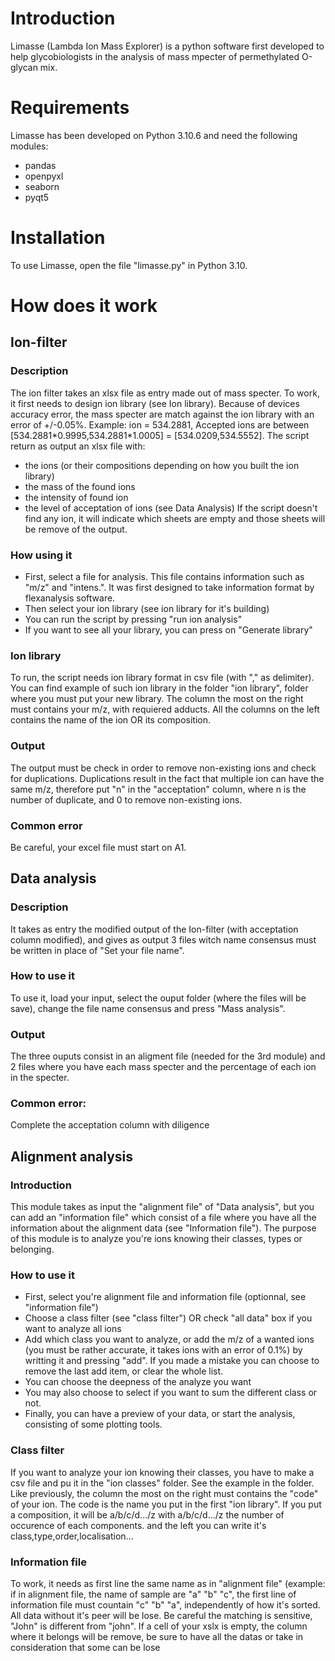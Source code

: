 # Introduction

Limasse (Lambda Ion Mass Explorer) is a python software first developed to help glycobiologists in the analysis of mass mpecter of permethylated O-glycan mix.

# Requirements

Limasse has been developed on Python 3.10.6 and need the following modules:
- pandas
- openpyxl
- seaborn
- pyqt5

# Installation

To use Limasse, open the file "limasse.py" in Python 3.10.

# How does it work
## Ion-filter
### Description
The ion filter takes an xlsx file as entry made out of mass specter. To work, it first needs to design ion library (see Ion library). Because of devices accuracy error, the mass specter are match against the ion library with an error of +/-0.05%. Example: ion = 534.2881, Accepted ions are between [534.2881\*0.9995,534.2881\*1.0005] = [534.0209,534.5552].
The script return as output an xlsx file with:
- the ions (or their compositions depending on how you built the ion library)
- the mass of the found ions
- the intensity of found ion
- the level of acceptation of ions (see Data Analysis)
If the script doesn't find any ion, it will indicate which sheets are empty and those sheets will be remove of the output.

### How using it
- First, select a file for analysis. This file contains information such as "m/z" and "intens.". It was first designed to take information format by flexanalysis software. 
- Then select your ion library (see ion library for it's building)
- You can run the script by pressing "run ion analysis"
- If you want to see all your library, you can press on "Generate library"
### Ion library
To run, the script needs ion library format in csv file (with "," as delimiter). You can find example of such ion library in the folder "ion library", folder where you must put your new library. The column the most on the right must contains your m/z, with requiered adducts. All the columns on the left contains the name of the ion OR its composition.
### Output
The output must be check in order to remove non-existing ions and check for duplications. Duplications result in the fact that multiple ion can have the same m/z, therefore put "n" in the "acceptation" column, where n is the number of duplicate, and 0 to remove non-existing ions.
### Common error
Be careful, your excel file must start on A1.

## Data analysis
### Description
It takes as entry the modified output of the Ion-filter (with acceptation column modified), and gives as output 3 files witch name consensus must be written in place of "Set your file name".
### How to use it
To use it, load your input, select the ouput folder (where the files will be save), change the file name consensus and press "Mass analysis".
### Output
The three ouputs consist in an aligment file (needed for the 3rd module) and 2 files where you have each mass specter and the percentage of each ion in the specter.
### Common error:
Complete the acceptation column with diligence
## Alignment analysis
### Introduction
This module takes as input the "alignment file" of "Data analysis", but you can add an "information file" which consist of a file where you have all the information about the alignment data (see "Information file"). The purpose of this module is to analyze you're ions knowing their classes, types or belonging.
### How to use it
- First, select you're alignment file and information file (optionnal, see "information file")
- Choose a class filter (see "class filter") OR check "all data" box if you want to analyze all ions
- Add which class you want to analyze, or add the m/z of a wanted ions (you must be rather accurate, it takes ions with an error of 0.1%) by writting it and pressing "add". If you made a mistake you can choose to remove the last add item, or clear the whole list.
- You can choose the deepness of the analyze you want
- You may also choose to select if you want to sum the different class or not.
- Finally, you can have a preview of your data, or start the analysis, consisting of some plotting tools.
### Class filter
If you want to analyze your ion knowing their classes, you have to make a csv file and pu it in the "ion classes" folder. See the example in the folder. Like previously, the column the most on the right must contains the "code" of your ion. The code is the name you put in the first "ion library". If you put a composition, it will be a/b/c/d.../z with a/b/c/d.../z the number of occurence of each components. and the left you can write it's class,type,order,localisation...
### Information file
To work, it needs as first line the same name as in "alignment file" (example: if in alignment file, the name of sample are "a" "b" "c", the first line of information file must countain "c" "b" "a", independently of how it's sorted. All data without it's peer will be lose. Be careful the matching is sensitive, "John" is different from "john". If a cell of your xslx is empty, the column where it belongs will be remove, be sure to have all the datas or take in consideration that some can be lose
